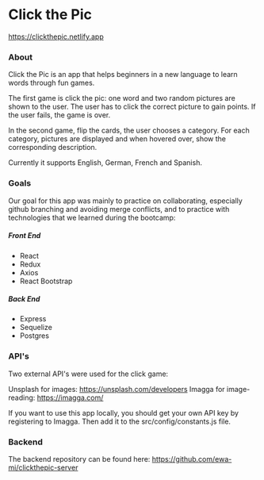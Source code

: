 # Click the Pic

https://clickthepic.netlify.app


### About

Click the Pic is an app that helps beginners in a new language to learn words through fun games.

The first game is click the pic: one word and two random pictures are shown to the user.
The user has to click the correct picture to gain points. If the user fails, the game is over.

In the second game, flip the cards, the user chooses a category.
For each category, pictures are displayed and when hovered over, show the corresponding description.

Currently it supports English, German, French and Spanish.


### Goals

Our goal for this app was mainly to practice on collaborating, especially github branching 
and avoiding merge conflicts, and to practice with technologies that we learned during the bootcamp:

##### Front End

- React
- Redux
- Axios
- React Bootstrap

##### Back End

- Express
- Sequelize
- Postgres


### API's

Two external API's were used for the click game:

Unsplash for images: https://unsplash.com/developers
Imagga for image-reading: https://imagga.com/

If you want to use this app locally, you should get your own API key by registering to Imagga.
Then add it to the src/config/constants.js file.

### Backend

The backend repository can be found here:
https://github.com/ewa-mi/clickthepic-server
